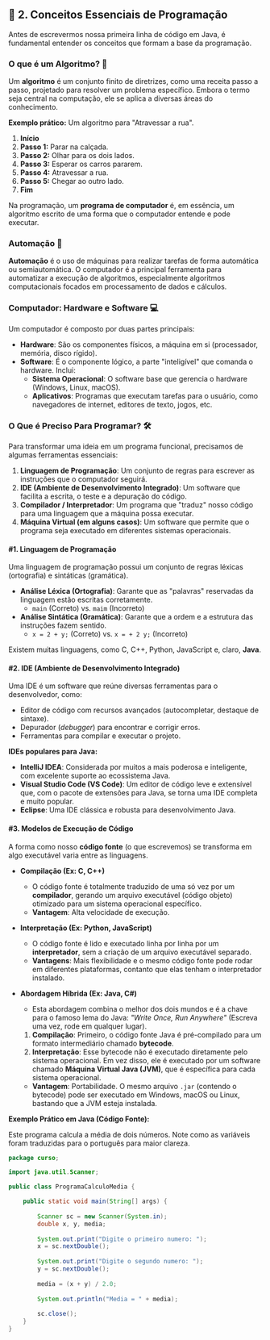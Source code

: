 ## 📜 2. Conceitos Essenciais de Programação

Antes de escrevermos nossa primeira linha de código em Java, é fundamental entender os conceitos que formam a base da programação.

### O que é um Algoritmo? 🧠

Um **algoritmo** é um conjunto finito de diretrizes, como uma receita passo a passo, projetado para resolver um problema específico. Embora o termo seja central na computação, ele se aplica a diversas áreas do conhecimento.

**Exemplo prático:** Um algoritmo para "Atravessar a rua".

1.  **Início**
2.  **Passo 1:** Parar na calçada.
3.  **Passo 2:** Olhar para os dois lados.
4.  **Passo 3:** Esperar os carros pararem.
5.  **Passo 4:** Atravessar a rua.
6.  **Passo 5:** Chegar ao outro lado.
7.  **Fim**

Na programação, um **programa de computador** é, em essência, um algoritmo escrito de uma forma que o computador entende e pode executar.

### Automação 🤖

**Automação** é o uso de máquinas para realizar tarefas de forma automática ou semiautomática. O computador é a principal ferramenta para automatizar a execução de algoritmos, especialmente algoritmos computacionais focados em processamento de dados e cálculos.

### Computador: Hardware e Software 💻

Um computador é composto por duas partes principais:

  - **Hardware**: São os componentes físicos, a máquina em si (processador, memória, disco rígido).
  - **Software**: É o componente lógico, a parte "inteligível" que comanda o hardware. Inclui:
      - **Sistema Operacional**: O software base que gerencia o hardware (Windows, Linux, macOS).
      - **Aplicativos**: Programas que executam tarefas para o usuário, como navegadores de internet, editores de texto, jogos, etc.

### O Que é Preciso Para Programar? 🛠️

Para transformar uma ideia em um programa funcional, precisamos de algumas ferramentas essenciais:

1.  **Linguagem de Programação**: Um conjunto de regras para escrever as instruções que o computador seguirá.
2.  **IDE (Ambiente de Desenvolvimento Integrado)**: Um software que facilita a escrita, o teste e a depuração do código.
3.  **Compilador / Interpretador**: Um programa que "traduz" nosso código para uma linguagem que a máquina possa executar.
4.  **Máquina Virtual (em alguns casos)**: Um software que permite que o programa seja executado em diferentes sistemas operacionais.

#### \#1. Linguagem de Programação

Uma linguagem de programação possui um conjunto de regras léxicas (ortografia) e sintáticas (gramática).

  - **Análise Léxica (Ortografia)**: Garante que as "palavras" reservadas da linguagem estão escritas corretamente.
      - `main` (Correto) vs. `maim` (Incorreto)
  - **Análise Sintática (Gramática)**: Garante que a ordem e a estrutura das instruções fazem sentido.
      - `x = 2 + y;` (Correto) vs. `x = + 2 y;` (Incorreto)

Existem muitas linguagens, como C, C++, Python, JavaScript e, claro, **Java**.

#### \#2. IDE (Ambiente de Desenvolvimento Integrado)

Uma IDE é um software que reúne diversas ferramentas para o desenvolvedor, como:

  - Editor de código com recursos avançados (autocompletar, destaque de sintaxe).
  - Depurador (*debugger*) para encontrar e corrigir erros.
  - Ferramentas para compilar e executar o projeto.

**IDEs populares para Java:**

  - **IntelliJ IDEA**: Considerada por muitos a mais poderosa e inteligente, com excelente suporte ao ecossistema Java.
  - **Visual Studio Code (VS Code)**: Um editor de código leve e extensível que, com o pacote de extensões para Java, se torna uma IDE completa e muito popular.
  - **Eclipse**: Uma IDE clássica e robusta para desenvolvimento Java.

#### \#3. Modelos de Execução de Código

A forma como nosso **código fonte** (o que escrevemos) se transforma em algo executável varia entre as linguagens.

  - **Compilação (Ex: C, C++)**

      - O código fonte é totalmente traduzido de uma só vez por um **compilador**, gerando um arquivo executável (código objeto) otimizado para um sistema operacional específico.
      - **Vantagem**: Alta velocidade de execução.

  - **Interpretação (Ex: Python, JavaScript)**

      - O código fonte é lido e executado linha por linha por um **interpretador**, sem a criação de um arquivo executável separado.
      - **Vantagens**: Mais flexibilidade e o mesmo código fonte pode rodar em diferentes plataformas, contanto que elas tenham o interpretador instalado.

  - **Abordagem Híbrida (Ex: Java, C\#)**

      - Esta abordagem combina o melhor dos dois mundos e é a chave para o famoso lema do Java: *"Write Once, Run Anywhere"* (Escreva uma vez, rode em qualquer lugar).

    <!-- end list -->

    1.  **Compilação**: Primeiro, o código fonte Java é pré-compilado para um formato intermediário chamado **bytecode**.
    2.  **Interpretação**: Esse bytecode não é executado diretamente pelo sistema operacional. Em vez disso, ele é executado por um software chamado **Máquina Virtual Java (JVM)**, que é específica para cada sistema operacional.

    <!-- end list -->

      - **Vantagem**: Portabilidade. O mesmo arquivo `.jar` (contendo o bytecode) pode ser executado em Windows, macOS ou Linux, bastando que a JVM esteja instalada.

**Exemplo Prático em Java (Código Fonte):**

Este programa calcula a média de dois números. Note como as variáveis foram traduzidas para o português para maior clareza.

```java
package curso;

import java.util.Scanner;

public class ProgramaCalculoMedia {

    public static void main(String[] args) {
        
        Scanner sc = new Scanner(System.in);
        double x, y, media;
        
        System.out.print("Digite o primeiro numero: ");
        x = sc.nextDouble();
        
        System.out.print("Digite o segundo numero: ");
        y = sc.nextDouble();
        
        media = (x + y) / 2.0;
        
        System.out.println("Media = " + media);
        
        sc.close();
    }
}
```